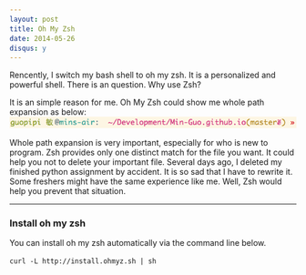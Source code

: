 ```yaml
---
layout: post
title: Oh My Zsh
date: 2014-05-26
disqus: y
---
```

Rencently, I switch my bash shell to oh my zsh. It is a personalized and powerful shell. There is an question. Why use Zsh?

It is an simple reason for me. Oh My Zsh could show me whole path expansion as below:<br /> ![zsh-path](/images/zsh-path.jpg)<br /> 

Whole path expansion is very important, especially for who is new to program. Zsh provides only one distinct match for the file you want. It could help you not to delete your important file. Several days ago, I deleted my finished python assignment by accident. It is so sad that I have to rewrite it. Some freshers might have the same experience like me. Well, Zsh would help you prevent that situation.

---
### Install oh my zsh

You can install oh my zsh automatically via the command line below.

`curl -L http://install.ohmyz.sh | sh`
 